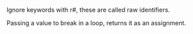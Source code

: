 Ignore keywords with r#, these are called raw identifiers.

Passing a value to break in a loop, returns it as an assignment.